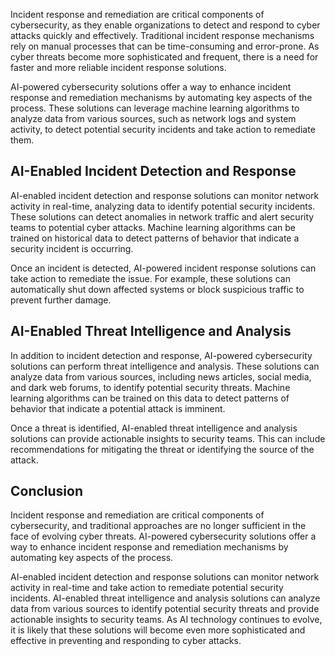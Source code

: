 
Incident response and remediation are critical components of cybersecurity, as they enable organizations to detect and respond to cyber attacks quickly and effectively. Traditional incident response mechanisms rely on manual processes that can be time-consuming and error-prone. As cyber threats become more sophisticated and frequent, there is a need for faster and more reliable incident response solutions.

AI-powered cybersecurity solutions offer a way to enhance incident response and remediation mechanisms by automating key aspects of the process. These solutions can leverage machine learning algorithms to analyze data from various sources, such as network logs and system activity, to detect potential security incidents and take action to remediate them.

AI-Enabled Incident Detection and Response
------------------------------------------

AI-enabled incident detection and response solutions can monitor network activity in real-time, analyzing data to identify potential security incidents. These solutions can detect anomalies in network traffic and alert security teams to potential cyber attacks. Machine learning algorithms can be trained on historical data to detect patterns of behavior that indicate a security incident is occurring.

Once an incident is detected, AI-powered incident response solutions can take action to remediate the issue. For example, these solutions can automatically shut down affected systems or block suspicious traffic to prevent further damage.

AI-Enabled Threat Intelligence and Analysis
-------------------------------------------

In addition to incident detection and response, AI-powered cybersecurity solutions can perform threat intelligence and analysis. These solutions can analyze data from various sources, including news articles, social media, and dark web forums, to identify potential security threats. Machine learning algorithms can be trained on this data to detect patterns of behavior that indicate a potential attack is imminent.

Once a threat is identified, AI-enabled threat intelligence and analysis solutions can provide actionable insights to security teams. This can include recommendations for mitigating the threat or identifying the source of the attack.

Conclusion
----------

Incident response and remediation are critical components of cybersecurity, and traditional approaches are no longer sufficient in the face of evolving cyber threats. AI-powered cybersecurity solutions offer a way to enhance incident response and remediation mechanisms by automating key aspects of the process.

AI-enabled incident detection and response solutions can monitor network activity in real-time and take action to remediate potential security incidents. AI-enabled threat intelligence and analysis solutions can analyze data from various sources to identify potential security threats and provide actionable insights to security teams. As AI technology continues to evolve, it is likely that these solutions will become even more sophisticated and effective in preventing and responding to cyber attacks.
